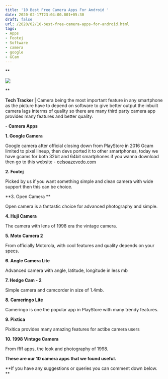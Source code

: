 ```yaml
---
title: '10 Best Free Camera Apps For Android '
date: 2020-02-17T23:04:00.001+05:30
draft: false
url: /2020/02/10-best-free-camera-apps-for-android.html
tags: 
- Apps
- Footej
- Software
- camera
- google
- GCam
---
```


**

  

[![](https://lh3.googleusercontent.com/-GX4rtHhLYsU/XkrOimgX48I/AAAAAAAABI0/9ordYZq2v4oCyzi55rhv2YTCnKgas2drACLcBGAsYHQ/s1600/IMG_20200217_230145_565.jpg)](https://lh3.googleusercontent.com/-GX4rtHhLYsU/XkrOimgX48I/AAAAAAAABI0/9ordYZq2v4oCyzi55rhv2YTCnKgas2drACLcBGAsYHQ/s1600/IMG_20200217_230145_565.jpg)



**

**Tech Tracker** | Camera being the most important feature in any smartphone as the picture have to depend on software to give better output the inbuilt camera lags interms of quality so there are many third party camera app provides many features and better quality.

  

\- **Camera Apps**

**1\. Google Camera**

Google camera after official closing down from PlayStore in 2016 Gcam limited to pixel lineup, then devs ported it to other smartphones, today we have gcams for both 32bit and 64bit smartphones if you wanna download then go to this website - [celsoazevedo.com](https://www.celsoazevedo.com)

**2\. Footej**

Picked by us if you want something simple and clean camera with wide support then this can be choice.

**3\. Open Camera **

Open camera is a fantastic choice for advanced photography and simple.

**4\. Huji Camera**

The camera with lens of 1998 era the vintage camera.

**5\. Moto Camera 2**

From officially Motorola, with cool features and quality depends on your specs.

**6\. Angle Camera Lite**

Advanced camera with angle, latitude, longitude in less mb 

**7\. Hedge Cam - 2**

Simple camera and camcorder in size of 1.4mb.

**8\. Cameringo Lite**

Cameringo is one the popular app in PlayStore with many trendy features.

**9\. Pixtica**

Pixitica provides many amazing features for actibe camera users

**10\. 1998 Vintage Camera**

From ffff apps, the look and photography of 1998.

**These are our 10 camera apps that we found useful.**

**If you have any suggestions or queries you can comment down below.  
**
